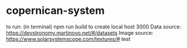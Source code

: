 # copernican-system

to run: (in terminal) npm run build to create local host 3000
Data source: https://devstronomy.martinovo.net/#/datasets
Image source: https://www.solarsystemscope.com/textures/# test
